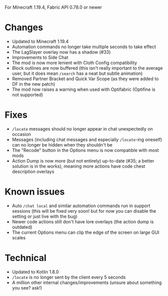 For Minecraft 1.19.4, Fabric API 0.78.0 or newer

# Changes
- Updated to Minecraft 1.19.4
- Automation commands no longer take multiple seconds to take effect
- The LagSlayer overlay now has a shadow (#33)
- Improvements to Side Chat
- The mod is now more lenient with Cloth Config compatibility
- Block outlines are now buffered (this isn't really important to the average user, but it does mean `/search` has a neat but subtle animation)
- Removed Partner Bracket and Quick Var Scope (as they were added to DF in the new patch)
- The mod now raises a warning when used with Optifabric (Optifine is not supported)

# Fixes
- `/locate` messages should no longer appear in chat unexpectedly on occasion
- Messages (including chat messages and especially `/locate`-ing oneself) can no longer be hidden when they shouldn't be
- The "Recode" button in the Options menu is now compatible with most mods
- Action Dump is now more (but not entirely) up-to-date (#35; a better solution is in the works), meaning more actions have code chest description overlays

# Known issues
- Auto `/chat local` and similar automation commands run in support sessions (this will be fixed very soon! but for now you can disable the setting or just live with the bug)
- Newer code actions still don't have lore overlays (the action dump is outdated)
- The current Options menu can clip the edge of the screen on large GUI scales

# Technical
- Updated to Kotlin 1.8.0
- `/locate` is no longer sent by the client every 5 seconds
- A million other internal changes/improvements (unsure about something you see? ask!)